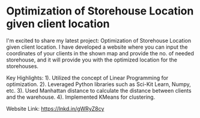 # Optimization of Storehouse Location given client location

I'm excited to share my latest project: Optimization of Storehouse Location given client location.
I have developed a website where you can input the coordinates of your clients in the shown map and provide the no. of needed storehouse, and it will provide you with the optimized location for the storehouses.

Key Highlights:
1). Utilized the concept of Linear Programming for optimization.
2). Leveraged Python libraries such as Sci-Kit Learn, Numpy, etc.
3). Used Manhattan distance to calculate the distance between clients and the warehouse.
4). Implemented KMeans for clustering.


Website Link: https://lnkd.in/gWRyZ8cy
